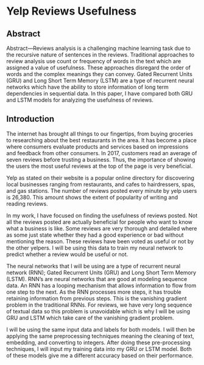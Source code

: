 # Yelp Reviews Usefulness

## Abstract  
Abstract—Reviews analysis is a challenging machine learning task due to the recursive nature of sentences in the reviews.  Traditional approaches to review analysis use count or frequency of words in the text which are assigned a value of  usefulness. These approaches disregard the order of words and the complex meanings they can convey. Gated Recurrent  Units (GRU) and Long Short Term Memory (LSTM) are a type of recurrent neural networks which have the ability to  store information of long term dependencies in sequential data. In this paper, I have compared both GRU and LSTM  models for analyzing the usefulness of reviews.  

## Introduction  
The internet has brought all things to our fingertips, from buying groceries to researching about the best restaurants in  the area. It has become a place where consumers evaluate products and services based on impressions and feedback from other  consumers. In 2017, customers read an average of seven reviews before trusting a business. Thus, the importance of showing the users the most useful reviews at the top of the page is very beneficial.  

Yelp as stated on their website is a popular online directory for discovering local businesses ranging from restaurants,  and cafes to hairdressers, spas, and gas stations. The number of reviews posted every minute by yelp users is 26,380. This  amount shows the extent of popularity of writing and reading reviews.  

In my work, I have focused on finding the usefulness of reviews posted. Not all the reviews posted are actually  beneficial for people who want to know what a business is like. Some reviews are very thorough and detailed where as some just state whether they had a good experience or bad without mentioning the reason. These reviews have been voted as useful or not  by the other yelpers. I will be using this data to train my neural network to predict whether a review would be useful or not.  

The neural networks that I will be using are a type of recurrent neural network (RNN); Gated Recurrent Units (GRU)  and Long Short Term Memory (LSTM). RNN’s are neural networks that are good at modeling sequence data. An RNN has a  looping mechanism that allows information to flow from one step to the next. As the RNN processes more steps, it has trouble  retaining information from previous steps. This is the vanishing gradient problem in the traditional RNNs. For reviews, we have  very long sequence of textual data so this problem is unavoidable which is why I will be using GRU and LSTM which take care  of the vanishing gradient problem.  

I will be using the same input data and labels for both models. I will then be applying the same preprocessing  techniques meaning the cleaning of text, embedding, and converting to integers. After doing these pre-processing techniques, I will input my training data into my GRU or LSTM model. Both of these models give me a different accuracy based on their  performance.  
